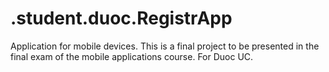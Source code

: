 # .student.duoc.RegistrApp
Application for mobile devices. This is a final project to be presented in the final exam of the mobile applications course. For Duoc UC.

